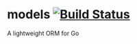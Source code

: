 # models [![Build Status](https://travis-ci.org/paked/models.svg)](https://travis-ci.org/paked/models)
A lightweight ORM for Go
